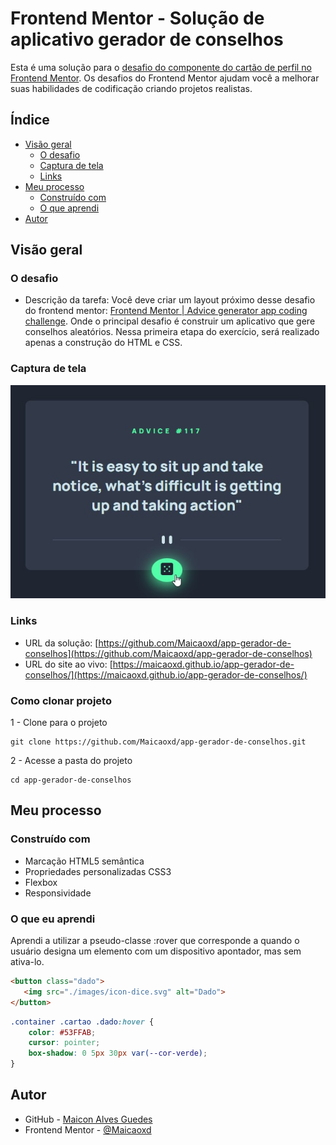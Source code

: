 # Frontend Mentor - Solução de aplicativo gerador de conselhos

Esta é uma solução para o [desafio do componente do cartão de perfil no Frontend Mentor](https://www.frontendmentor.io/challenges/profile-card-component-cfArpWshJ). Os desafios do Frontend Mentor ajudam você a melhorar suas habilidades de codificação criando projetos realistas.

## Índice

- [Visão geral](#visão-geral)
   - [O desafio](#o-desafio)
   - [Captura de tela](#captura-de-tela)
   - [Links](#links)
- [Meu processo](#meu-processo)
   - [Construído com](#construído-com)
   - [O que aprendi](#o-que-aprendi)
- [Autor](#autor)

## Visão geral

### O desafio

- Descrição da tarefa: Você deve criar um layout próximo desse desafio do frontend mentor: [Frontend Mentor | Advice generator app coding challenge](https://www.frontendmentor.io/challenges/advice-generator-app-QdUG-13db). Onde o principal desafio é construir um aplicativo que gere conselhos aleatórios. Nessa primeira etapa do exercício, será realizado apenas a construção do HTML e CSS.

### Captura de tela

![](./design/Screenshot.jpg)

### Links

- URL da solução: [https://github.com/Maicaoxd/app-gerador-de-conselhos](https://github.com/Maicaoxd/app-gerador-de-conselhos)
- URL do site ao vivo: [https://maicaoxd.github.io/app-gerador-de-conselhos/](https://maicaoxd.github.io/app-gerador-de-conselhos/)

### Como clonar projeto

1 - Clone para o projeto

```
git clone https://github.com/Maicaoxd/app-gerador-de-conselhos.git
```

2 - Acesse a pasta do projeto

```
cd app-gerador-de-conselhos
```
## Meu processo

### Construído com

- Marcação HTML5 semântica
- Propriedades personalizadas CSS3
- Flexbox
- Responsividade

### O que eu aprendi

Aprendi a utilizar a pseudo-classe :rover que corresponde a quando o usuário designa um elemento com um dispositivo apontador, mas sem ativa-lo.

```html
<button class="dado">
   <img src="./images/icon-dice.svg" alt="Dado">
</button>
```
```css
.container .cartao .dado:hover {
    color: #53FFAB;
    cursor: pointer;
    box-shadow: 0 5px 30px var(--cor-verde);
}
```

## Autor

- GitHub - [Maicon Alves Guedes](https://github.com/Maicaoxd)
- Frontend Mentor - [@Maicaoxd](https://www.frontendmentor.io/profile/Maicaoxd)
